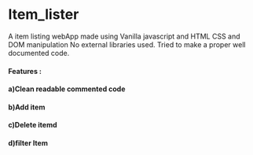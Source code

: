 # Item_lister
A item listing webApp made using Vanilla javascript and HTML CSS
and DOM manipulation
No external libraries used. 
Tried to make a proper well documented code.

#### Features :
#### a)Clean readable commented code
#### b)Add item
#### c)Delete itemd
#### d)filter Item
